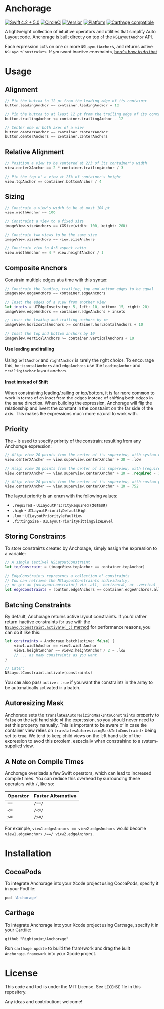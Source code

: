 # Anchorage

[![Swift 4.2 + 5.0](https://img.shields.io/badge/Swift-4.2%20+%205.0-orange.svg?style=flat)](https://swift.org)
[![CircleCI](https://img.shields.io/circleci/project/github/Rightpoint/Anchorage/master.svg)](https://circleci.com/gh/Rightpoint/Anchorage)
[![Version](https://img.shields.io/cocoapods/v/Anchorage.svg?style=flat)](https://cocoadocs.org/docsets/Anchorage)
[![Platform](https://img.shields.io/cocoapods/p/Anchorage.svg?style=flat)](http://cocoapods.org/pods/Anchorage)
[![Carthage compatible](https://img.shields.io/badge/Carthage-compatible-4BC51D.svg?style=flat)](https://github.com/Carthage/Carthage)

A lightweight collection of intuitive operators and utilities that simplify Auto Layout code. Anchorage is built directly on top of the `NSLayoutAnchor` API.

Each expression acts on one or more `NSLayoutAnchor`s, and returns active `NSLayoutConstraint`s. If you want inactive constraints, [here's how to do that](#batching-constraints).

# Usage

## Alignment

```swift
// Pin the button to 12 pt from the leading edge of its container
button.leadingAnchor == container.leadingAnchor + 12

// Pin the button to at least 12 pt from the trailing edge of its container
button.trailingAnchor <= container.trailingAnchor - 12

// Center one or both axes of a view
button.centerXAnchor == container.centerXAnchor
button.centerAnchors == container.centerAnchors
```

## Relative Alignment

```swift
// Position a view to be centered at 2/3 of its container's width
view.centerXAnchor == 2 * container.trailingAnchor / 3

// Pin the top of a view at 25% of container's height
view.topAnchor == container.bottomAnchor / 4
```

## Sizing

```swift
// Constrain a view's width to be at most 100 pt
view.widthAnchor <= 100

// Constraint a view to a fixed size
imageView.sizeAnchors == CGSize(width: 100, height: 200)

// Constrain two views to be the same size
imageView.sizeAnchors == view.sizeAnchors

// Constrain view to 4:3 aspect ratio
view.widthAnchor == 4 * view.heightAnchor / 3
```

## Composite Anchors

Constrain multiple edges at a time with this syntax:

```swift
// Constrain the leading, trailing, top and bottom edges to be equal
imageView.edgeAnchors == container.edgeAnchors

// Inset the edges of a view from another view
let insets = UIEdgeInsets(top: 5, left: 10, bottom: 15, right: 20)
imageView.edgeAnchors == container.edgeAnchors + insets

// Inset the leading and trailing anchors by 10
imageView.horizontalAnchors >= container.horizontalAnchors + 10

// Inset the top and bottom anchors by 10
imageView.verticalAnchors >= container.verticalAnchors + 10
```

#### Use leading and trailing
Using `leftAnchor` and `rightAnchor` is rarely the right choice. To encourage this, `horizontalAnchors` and `edgeAnchors` use the `leadingAnchor` and `trailingAnchor` layout anchors.

#### Inset instead of Shift
When constraining leading/trailing or top/bottom, it is far more common to work in terms of an inset from the edges instead of shifting both edges in the same direction. When building the expression, Anchorage will flip the relationship and invert the constant in the constraint on the far side of the axis. This makes the expressions much more natural to work with.


## Priority

The `~` is used to specify priority of the constraint resulting from any Anchorage expression:

```swift
// Align view 20 points from the center of its superview, with system-defined low priority
view.centerXAnchor == view.superview.centerXAnchor + 20 ~ .low

// Align view 20 points from the center of its superview, with (required - 1) priority
view.centerXAnchor == view.superview.centerXAnchor + 20 ~ .required - 1

// Align view 20 points from the center of its superview, with custom priority
view.centerXAnchor == view.superview.centerXAnchor + 20 ~ 752
```
The layout priority is an enum with the following values:

- `.required` - `UILayoutPriorityRequired` (default)
- `.high` - `UILayoutPriorityDefaultHigh`
- `.low` - `UILayoutPriorityDefaultLow`
- `.fittingSize` - `UILayoutPriorityFittingSizeLevel`

## Storing Constraints

To store constraints created by Anchorage, simply assign the expression to a variable:

```swift
// A single (active) NSLayoutConstraint
let topConstraint = (imageView.topAnchor == container.topAnchor)

// EdgeConstraints represents a collection of constraints
// You can retrieve the NSLayoutConstraints individually,
// or get an [NSLayoutConstraint] via .all, .horizontal, or .vertical
let edgeConstraints = (button.edgeAnchors == container.edgeAnchors).all
```

## Batching Constraints

By default, Anchorage returns active layout constraints. If you'd rather return inactive constraints for use with the [`NSLayoutConstraint.activate(_:)` method](https://developer.apple.com/reference/uikit/nslayoutconstraint/1526955-activate) for performance reasons, you can do it like this:

```swift
let constraints = Anchorage.batch(active: false) {
    view1.widthAnchor == view2.widthAnchor
    view1.heightAnchor == view2.heightAnchor / 2 ~ .low
    // ... as many constraints as you want
}

// Later:
NSLayoutConstraint.activate(constraints)
```

You can also pass `active: true` if you want the constraints in the array to be automatically activated in a batch.

## Autoresizing Mask

Anchorage sets the `translatesAutoresizingMaskIntoConstraints` property to `false` on the *left* hand side of the expression, so you should never need to set this property manually. This is important to be aware of in case the container view relies on `translatesAutoresizingMaskIntoConstraints` being set to `true`. We tend to keep child views on the left hand side of the expression to avoid this problem, especially when constraining to a system-supplied view.

## A Note on Compile Times

Anchorage overloads a few Swift operators, which can lead to increased compile times. You can reduce this overhead by surrounding these operators with `/`, like so:

| Operator | Faster Alternative |
|------|----------|
| `==` | `/==/` |
| `<=` | `/<=/` |
| `>=` | `/>=/` |

For example, `view1.edgeAnchors == view2.edgeAnchors` would become `view1.edgeAnchors /==/ view2.edgeAnchors`.

# Installation

## CocoaPods

To integrate Anchorage into your Xcode project using CocoaPods, specify it in
your Podfile:

```ruby
pod 'Anchorage'
```

## Carthage

To integrate Anchorage into your Xcode project using Carthage, specify it in
your Cartfile:

```ogdl
github "Rightpoint/Anchorage"
```

Run `carthage update` to build the framework and drag the built
`Anchorage.framework` into your Xcode project.

# License

This code and tool is under the MIT License. See `LICENSE` file in this repository.

Any ideas and contributions welcome!
